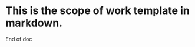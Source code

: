 This is the scope of work template in markdown.
===============================================

<!--- modules - do not remove or alter this line -->

End of doc
